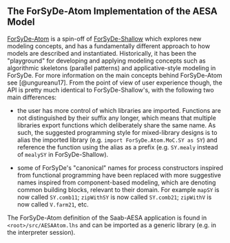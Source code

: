 ## The ForSyDe-Atom Implementation of the AESA Model

[ForSyDe-Atom](https://forsyde.github.io/forsyde-atom/) is a spin-off
of [ForSyDe-Shallow](https://forsyde.github.io/forsyde-atom/) which
explores new modeling concepts, and has a fundamentally different
approach to how models are described and instantiated. Historically,
it has been the "playground" for developing and applying modeling
concepts such as algorithmic skeletons (parallel patterns) and
applicative-style modeling in ForSyDe. For more information on the
main concepts behind ForSyDe-Atom see [@ungureanu17]. From the point
of view of user experience though, the API is pretty much identical to
ForSyDe-Shallow's, with the following two main differences:

 * the user has more control of which libraries are
   imported. Functions are not distinguished by their suffix any
   longer, which means that multiple libraries export functions which
   deliberately share the same name. As such, the suggested
   programming style for mixed-library designs is to alias the
   imported library (e.g. `import ForSyDe.Atom.MoC.SY as SY`) and
   reference the function using the alias as a prefix (e.g. `SY.mealy`
   instead of `mealySY` in ForSyDe-Shallow).

 * some of ForSyDe's "canonical" names for process constructors
   inspired from functional programming have been replaced with more
   suggestive names inspired from component-based modeling, which are
   denoting common building blocks, relevant to their domain. For
   example `mapSY` is now called `SY.comb11`; `zipWithSY` is now
   called `SY.comb21`; `zipWithV` is now called `V.farm21`, etc.

The ForSyDe-Atom definition of the Saab-AESA application is found in
`<root>/src/AESAAtom.lhs` and can be imported as a generic library
(e.g. in the interpreter session).
